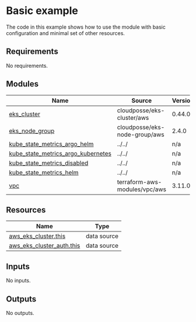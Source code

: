 # Basic example

The code in this example shows how to use the module with basic configuration and minimal set of other resources.

<!-- BEGINNING OF PRE-COMMIT-TERRAFORM DOCS HOOK -->
## Requirements

No requirements.

## Modules

| Name | Source | Version |
|------|--------|---------|
| <a name="module_eks_cluster"></a> [eks\_cluster](#module\_eks\_cluster) | cloudposse/eks-cluster/aws | 0.44.0 |
| <a name="module_eks_node_group"></a> [eks\_node\_group](#module\_eks\_node\_group) | cloudposse/eks-node-group/aws | 2.4.0 |
| <a name="module_kube_state_metrics_argo_helm"></a> [kube\_state\_metrics\_argo\_helm](#module\_kube\_state\_metrics\_argo\_helm) | ../../ | n/a |
| <a name="module_kube_state_metrics_argo_kubernetes"></a> [kube\_state\_metrics\_argo\_kubernetes](#module\_kube\_state\_metrics\_argo\_kubernetes) | ../../ | n/a |
| <a name="module_kube_state_metrics_disabled"></a> [kube\_state\_metrics\_disabled](#module\_kube\_state\_metrics\_disabled) | ../../ | n/a |
| <a name="module_kube_state_metrics_helm"></a> [kube\_state\_metrics\_helm](#module\_kube\_state\_metrics\_helm) | ../../ | n/a |
| <a name="module_vpc"></a> [vpc](#module\_vpc) | terraform-aws-modules/vpc/aws | 3.11.0 |

## Resources

| Name | Type |
|------|------|
| [aws_eks_cluster.this](https://registry.terraform.io/providers/hashicorp/aws/latest/docs/data-sources/eks_cluster) | data source |
| [aws_eks_cluster_auth.this](https://registry.terraform.io/providers/hashicorp/aws/latest/docs/data-sources/eks_cluster_auth) | data source |

## Inputs

No inputs.

## Outputs

No outputs.
<!-- END OF PRE-COMMIT-TERRAFORM DOCS HOOK -->
